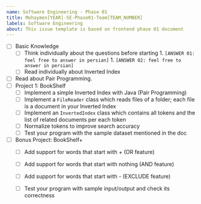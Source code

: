 ```yaml
---
name: Software Engineering - Phase 01
title: Mohaymen[YEAR]-SE-Phase01-Team[TEAM_NUMBER]
labels: Software Engineering
about: This issue template is based on frontend phase 01 document
---
```


-   [ ] Basic Knowledge
    -   [ ] Think individually about the questions before starting
            1. `[ANSWER 01: feel free to answer in persian]`
            1. `[ANSWER 02: feel free to answer in persian]`
    -   [ ] Read individually about Inverted Index
-   [ ] Read about Pair Programming.
-   [ ] Project 1: BookShelf 
    -   [ ] Implement a simple Inverted Index with Java (Pair Programming)
    -   [ ] Implement a `FileReader` class which reads files of a folder; each file is a document in your Inverted Index
    -   [ ] Implement an `InvertedIndex` class which contains all tokens and the list of related documents per each token
    -   [ ] Normalize tokens to improve search accuracy
    -   [ ] Test your program with the sample dataset mentioned in the doc
-   [ ] Bonus Project: BookShelf+
    -   [ ] Add support for words that start with + (OR feature)
    -   [ ] Add support for words that start with nothing (AND feature)
    -   [ ] Add support for words that start with - (EXCLUDE feature)
    -   [ ] Test your program with sample input/output and check its correctness

